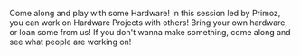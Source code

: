Come along and play with some Hardware! In this session led by Primoz, you can work on Hardware Projects with others! Bring your own hardware, or loan some from us! If you don't wanna make something, come along and see what people are working on!
